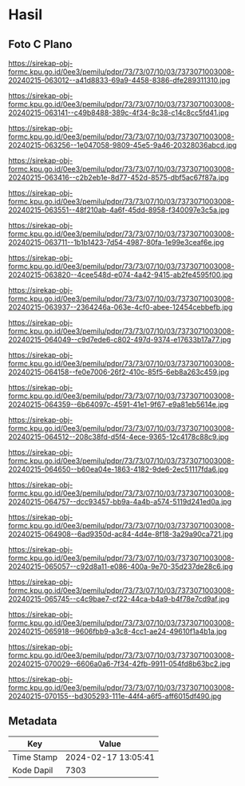 # Hasil

## Foto C Plano

https://sirekap-obj-formc.kpu.go.id/0ee3/pemilu/pdpr/73/73/07/10/03/7373071003008-20240215-063012--a41d8833-69a9-4458-8386-dfe289311310.jpg

https://sirekap-obj-formc.kpu.go.id/0ee3/pemilu/pdpr/73/73/07/10/03/7373071003008-20240215-063141--c49b8488-389c-4f34-8c38-c14c8cc5fd41.jpg

https://sirekap-obj-formc.kpu.go.id/0ee3/pemilu/pdpr/73/73/07/10/03/7373071003008-20240215-063256--1e047058-9809-45e5-9a46-20328036abcd.jpg

https://sirekap-obj-formc.kpu.go.id/0ee3/pemilu/pdpr/73/73/07/10/03/7373071003008-20240215-063416--c2b2eb1e-8d77-452d-8575-dbf5ac67f87a.jpg

https://sirekap-obj-formc.kpu.go.id/0ee3/pemilu/pdpr/73/73/07/10/03/7373071003008-20240215-063551--48f210ab-4a6f-45dd-8958-f340097e3c5a.jpg

https://sirekap-obj-formc.kpu.go.id/0ee3/pemilu/pdpr/73/73/07/10/03/7373071003008-20240215-063711--1b1b1423-7d54-4987-80fa-1e99e3ceaf6e.jpg

https://sirekap-obj-formc.kpu.go.id/0ee3/pemilu/pdpr/73/73/07/10/03/7373071003008-20240215-063820--4cee548d-e074-4a42-9415-ab2fe4595f00.jpg

https://sirekap-obj-formc.kpu.go.id/0ee3/pemilu/pdpr/73/73/07/10/03/7373071003008-20240215-063937--2364246a-063e-4cf0-abee-12454cebbefb.jpg

https://sirekap-obj-formc.kpu.go.id/0ee3/pemilu/pdpr/73/73/07/10/03/7373071003008-20240215-064049--c9d7ede6-c802-497d-9374-e17633b17a77.jpg

https://sirekap-obj-formc.kpu.go.id/0ee3/pemilu/pdpr/73/73/07/10/03/7373071003008-20240215-064158--fe0e7006-26f2-410c-85f5-6eb8a263c459.jpg

https://sirekap-obj-formc.kpu.go.id/0ee3/pemilu/pdpr/73/73/07/10/03/7373071003008-20240215-064359--6b64097c-4591-41e1-9f67-e9a81eb5614e.jpg

https://sirekap-obj-formc.kpu.go.id/0ee3/pemilu/pdpr/73/73/07/10/03/7373071003008-20240215-064512--208c38fd-d5f4-4ece-9365-12c4178c88c9.jpg

https://sirekap-obj-formc.kpu.go.id/0ee3/pemilu/pdpr/73/73/07/10/03/7373071003008-20240215-064650--b60ea04e-1863-4182-9de6-2ec51117fda6.jpg

https://sirekap-obj-formc.kpu.go.id/0ee3/pemilu/pdpr/73/73/07/10/03/7373071003008-20240215-064757--dcc93457-bb9a-4a4b-a574-5119d241ed0a.jpg

https://sirekap-obj-formc.kpu.go.id/0ee3/pemilu/pdpr/73/73/07/10/03/7373071003008-20240215-064908--6ad9350d-ac84-4d4e-8f18-3a29a90ca721.jpg

https://sirekap-obj-formc.kpu.go.id/0ee3/pemilu/pdpr/73/73/07/10/03/7373071003008-20240215-065057--c92d8a11-e086-400a-9e70-35d237de28c6.jpg

https://sirekap-obj-formc.kpu.go.id/0ee3/pemilu/pdpr/73/73/07/10/03/7373071003008-20240215-065745--c4c9bae7-cf22-44ca-b4a9-b4f78e7cd9af.jpg

https://sirekap-obj-formc.kpu.go.id/0ee3/pemilu/pdpr/73/73/07/10/03/7373071003008-20240215-065918--9606fbb9-a3c8-4cc1-ae24-49610f1a4b1a.jpg

https://sirekap-obj-formc.kpu.go.id/0ee3/pemilu/pdpr/73/73/07/10/03/7373071003008-20240215-070029--6606a0a6-7f34-42fb-9911-054fd8b63bc2.jpg

https://sirekap-obj-formc.kpu.go.id/0ee3/pemilu/pdpr/73/73/07/10/03/7373071003008-20240215-070155--bd305293-111e-44f4-a6f5-aff6015df490.jpg


## Metadata

| Key        | Value               |
| ---------- | ------------------- |
| Time Stamp | 2024-02-17 13:05:41 |
| Kode Dapil | 7303                |



